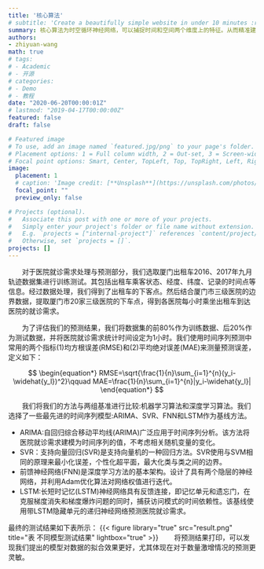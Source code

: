 ```yaml
---
title: '核心算法'
# subtitle: 'Create a beautifully simple website in under 10 minutes :rocket:'
summary: 核心算法为时空循环神经网络，可以捕捉时间和空间两个维度上的特征。从而精准建模医院就诊需求的时空依赖，精准预测未来医院就诊需求的负载，并合理调配医疗资源。
authors:
- zhiyuan-wang
math: true
# tags:
# - Academic
# - 开源
# categories:
# - Demo
# - 教程
date: "2020-06-20T00:00:01Z"
# lastmod: "2019-04-17T00:00:00Z"
featured: false
draft: false

# Featured image
# To use, add an image named `featured.jpg/png` to your page's folder.
# Placement options: 1 = Full column width, 2 = Out-set, 3 = Screen-width
# Focal point options: Smart, Center, TopLeft, Top, TopRight, Left, Right, BottomLeft, Bottom, BottomRight
image:
  placement: 1
  # caption: 'Image credit: [**Unsplash**](https://unsplash.com/photos/CpkOjOcXdUY)'
  focal_point: ""
  preview_only: false

# Projects (optional).
#   Associate this post with one or more of your projects.
#   Simply enter your project's folder or file name without extension.
#   E.g. `projects = ["internal-project"]` references `content/project/deep-learning/index.md`.
#   Otherwise, set `projects = []`.
projects: []
---
```


&emsp;&emsp;对于医院就诊需求处理与预测部分，我们选取厦门出租车2016、2017年九月轨迹数据集进行训练测试。其包括出租车乘客状态、经度、纬度、记录的时间点等信息。经过数据处理，我们得到了出租车的下客点。然后结合厦门市三级医院的边界数据，提取厦门市20家三级医院的下车点，得到各医院每小时乘坐出租车到达医院的就诊需求。

&emsp;&emsp;为了评估我们的预测结果，我们将数据集的前80%作为训练数据、后20%作为测试数据，并将医院就诊需求统计时间设定为1小时。我们使用时间序列预测中常用的两个指标(1)均方根误差(RMSE)和(2)平均绝对误差(MAE)来测量预测误差，定义如下：

<center>
$$
\begin{equation*}
RMSE=\sqrt{\frac{1}{n}\sum_{i=1}^{n}(y_i-\widehat{y_l})^2}\qquad
MAE=\frac{1}{n}\sum_{i=1}^{n}|y_i-\widehat{y_l}|
\end{equation*}
$$
</center>

&emsp;&emsp;我们将我们的方法与两组基准进行比较:机器学习算法和深度学习算法。我们选择了一些最先进的时间序列模型:ARIMA、SVR、FNN和LSTM作为基线方法。

* ARIMA:自回归综合移动平均线(ARIMA)广泛应用于时间序列分析。该方法将医院就诊需求建模为时间序列的值，不考虑相关随机变量的变化。
* SVR：支持向量回归(SVR)是支持向量机的一种回归方法。SVR使用与SVM相同的原理来最小化误差，个性化超平面，最大化类与类之间的边界。
* 前馈神经网络(FNN)是深度学习方法的基本架构。设计了具有两个隐层的神经网络，并利用Adam优化算法对网络权值进行迭代。
* LSTM:长短时记忆(LSTM)神经网络具有反馈连接，即记忆单元和遗忘门，在克服梯度消失和梯度爆炸问题的同时，捕获访问模式的时间依赖性。该基线使用带LSTM隐藏单元的递归神经网络预测医院就诊需求。

最终的测试结果如下表所示：
{{< figure library="true" src="result.png" title="表 不同模型测试结果" lightbox="true" >}}
&emsp;&emsp;将预测结果打印，可以发现我们提出的模型对数据的拟合效果更好，尤其体现在对于数量激增情况的预测更灵敏。

<!-- ## License

Copyright 2016-present [George Cushen](https://georgecushen.com).

Released under the [MIT](https://github.com/gcushen/hugo-academic/blob/master/LICENSE.md) license. -->
